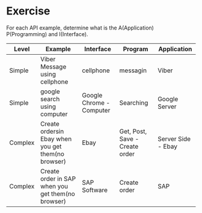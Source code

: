 # Exercise

For each API example, determine what is the A(Application) P(Programming) and I(Interface).

Level | Example | Interface | Program | Application
-----|-----|-----|-----|-----|
Simple|Viber Message using cellphone|cellphone|messagin|Viber|
Simple|google search using computer|Google Chrome - Computer |Searching|Google Server|
Complex|Create ordersin Ebay when you get them(no browser)| Ebay | Get, Post, Save - Create order | Server Side - Ebay |
Complex|Create order in SAP when you get them(no browser)| SAP Software | Create order | SAP|
